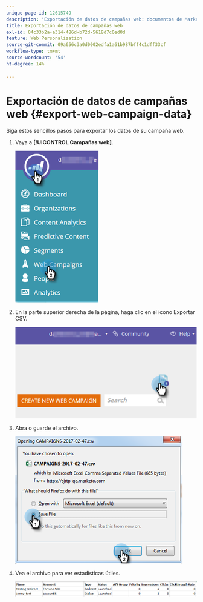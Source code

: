 ```yaml
---
unique-page-id: 12615749
description: 'Exportación de datos de campañas web: documentos de Marketo, documentación del producto'
title: Exportación de datos de campañas web
exl-id: 04c33b2a-a314-486d-b72d-5618d7c0ed0d
feature: Web Personalization
source-git-commit: 09a656c3a0d0002edfa1a61b987bff4c1dff33cf
workflow-type: tm+mt
source-wordcount: '54'
ht-degree: 14%

---
```


# Exportación de datos de campañas web {#export-web-campaign-data}

Siga estos sencillos pasos para exportar los datos de su campaña web.

1. Vaya a **[!UICONTROL Campañas web]**.

   ![](assets/one-2.png)

1. En la parte superior derecha de la página, haga clic en el icono Exportar CSV.

   ![](assets/two-2.png)

1. Abra o guarde el archivo.

   ![](assets/three-2.png)

1. Vea el archivo para ver estadísticas útiles.

   ![](assets/four-1.png)
